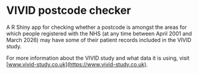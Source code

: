 # VIVID postcode checker

A R Shiny app for checking whether a postcode is amongst the areas for which
people registered with the NHS (at any time between April 2001 and March 2026)
may have some of their patient records included in the VIVID study.

For more information about the VIVID study and what data it is using, visit
[www.vivid-study.co.uk](https://www.vivid-study.co.uk).
